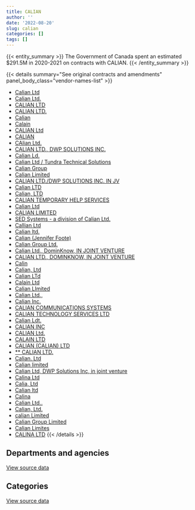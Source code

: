 ```yaml
---
title: CALIAN
author: ''
date: '2022-08-20'
slug: calian
categories: []
tags: []
---
```


<script src="/rmarkdown-libs/htmlwidgets/htmlwidgets.js"></script>
<link href="/rmarkdown-libs/datatables-css/datatables-crosstalk.css" rel="stylesheet" />
<script src="/rmarkdown-libs/datatables-binding/datatables.js"></script>
<script src="/rmarkdown-libs/jquery/jquery-3.6.0.min.js"></script>
<link href="/rmarkdown-libs/dt-core-bootstrap/css/dataTables.bootstrap.min.css" rel="stylesheet" />
<link href="/rmarkdown-libs/dt-core-bootstrap/css/dataTables.bootstrap.extra.css" rel="stylesheet" />
<script src="/rmarkdown-libs/dt-core-bootstrap/js/jquery.dataTables.min.js"></script>
<script src="/rmarkdown-libs/dt-core-bootstrap/js/dataTables.bootstrap.min.js"></script>
<link href="/rmarkdown-libs/crosstalk/css/crosstalk.min.css" rel="stylesheet" />
<script src="/rmarkdown-libs/crosstalk/js/crosstalk.min.js"></script>
<script src="/rmarkdown-libs/htmlwidgets/htmlwidgets.js"></script>
<link href="/rmarkdown-libs/datatables-css/datatables-crosstalk.css" rel="stylesheet" />
<script src="/rmarkdown-libs/datatables-binding/datatables.js"></script>
<script src="/rmarkdown-libs/jquery/jquery-3.6.0.min.js"></script>
<link href="/rmarkdown-libs/dt-core-bootstrap/css/dataTables.bootstrap.min.css" rel="stylesheet" />
<link href="/rmarkdown-libs/dt-core-bootstrap/css/dataTables.bootstrap.extra.css" rel="stylesheet" />
<script src="/rmarkdown-libs/dt-core-bootstrap/js/jquery.dataTables.min.js"></script>
<script src="/rmarkdown-libs/dt-core-bootstrap/js/dataTables.bootstrap.min.js"></script>
<link href="/rmarkdown-libs/crosstalk/css/crosstalk.min.css" rel="stylesheet" />
<script src="/rmarkdown-libs/crosstalk/js/crosstalk.min.js"></script>

{{< entity_summary >}}
The Government of Canada spent an estimated \$291.5M in 2020-2021 on contracts with CALIAN.
{{< /entity_summary >}}

{{< details summary="See original contracts and amendments" panel_body_class="vendor-names-list" >}}
- [Calian Ltd](https://search.open.canada.ca/en/ct/?sort=contract_value_f%20desc&page=1&search_text=%22Calian%20Ltd%22)
- [Calian Ltd.](https://search.open.canada.ca/en/ct/?sort=contract_value_f%20desc&page=1&search_text=%22Calian%20Ltd.%22)
- [CALIAN LTD](https://search.open.canada.ca/en/ct/?sort=contract_value_f%20desc&page=1&search_text=%22CALIAN%20LTD%22)
- [CALIAN LTD.](https://search.open.canada.ca/en/ct/?sort=contract_value_f%20desc&page=1&search_text=%22CALIAN%20LTD.%22)
- [Calian](https://search.open.canada.ca/en/ct/?sort=contract_value_f%20desc&page=1&search_text=%22Calian%22)
- [Calain](https://search.open.canada.ca/en/ct/?sort=contract_value_f%20desc&page=1&search_text=%22Calain%22)
- [CALIAN Ltd](https://search.open.canada.ca/en/ct/?sort=contract_value_f%20desc&page=1&search_text=%22CALIAN%20Ltd%22)
- [CALIAN](https://search.open.canada.ca/en/ct/?sort=contract_value_f%20desc&page=1&search_text=%22CALIAN%22)
- [CAlian Ltd.](https://search.open.canada.ca/en/ct/?sort=contract_value_f%20desc&page=1&search_text=%22CAlian%20Ltd.%22)
- [CALIAN LTD., DWP SOLUTIONS INC.](https://search.open.canada.ca/en/ct/?sort=contract_value_f%20desc&page=1&search_text=%22CALIAN%20LTD.%2c%20DWP%20SOLUTIONS%20INC.%22)
- [Calian Ld.](https://search.open.canada.ca/en/ct/?sort=contract_value_f%20desc&page=1&search_text=%22Calian%20Ld.%22)
- [Calian Ltd / Tundra Technical Solutions](https://search.open.canada.ca/en/ct/?sort=contract_value_f%20desc&page=1&search_text=%22Calian%20Ltd%20%2f%20Tundra%20Technical%20Solutions%22)
- [Calian Group](https://search.open.canada.ca/en/ct/?sort=contract_value_f%20desc&page=1&search_text=%22Calian%20Group%22)
- [Calian Limited](https://search.open.canada.ca/en/ct/?sort=contract_value_f%20desc&page=1&search_text=%22Calian%20Limited%22)
- [CALIAN LTD./DWP SOLUTIONS INC. IN JV](https://search.open.canada.ca/en/ct/?sort=contract_value_f%20desc&page=1&search_text=%22CALIAN%20LTD.%2fDWP%20SOLUTIONS%20INC.%20IN%20JV%22)
- [Calian LTD](https://search.open.canada.ca/en/ct/?sort=contract_value_f%20desc&page=1&search_text=%22Calian%20LTD%22)
- [Calian, LTD](https://search.open.canada.ca/en/ct/?sort=contract_value_f%20desc&page=1&search_text=%22Calian%2c%20LTD%22)
- [CALIAN TEMPORARY HELP SERVICES](https://search.open.canada.ca/en/ct/?sort=contract_value_f%20desc&page=1&search_text=%22CALIAN%20TEMPORARY%20HELP%20SERVICES%22)
- [Calian Ltd](https://search.open.canada.ca/en/ct/?sort=contract_value_f%20desc&page=1&search_text=%22Calian%20%20Ltd%22)
- [CALIAN LIMITED](https://search.open.canada.ca/en/ct/?sort=contract_value_f%20desc&page=1&search_text=%22CALIAN%20LIMITED%22)
- [SED Systems - a division of Calian Ltd.](https://search.open.canada.ca/en/ct/?sort=contract_value_f%20desc&page=1&search_text=%22SED%20Systems%20-%20a%20division%20of%20Calian%20Ltd.%22)
- [Callian Ltd](https://search.open.canada.ca/en/ct/?sort=contract_value_f%20desc&page=1&search_text=%22Callian%20Ltd%22)
- [Calian ltd.](https://search.open.canada.ca/en/ct/?sort=contract_value_f%20desc&page=1&search_text=%22Calian%20ltd.%22)
- [Calian (Jennifer Foote)](https://search.open.canada.ca/en/ct/?sort=contract_value_f%20desc&page=1&search_text=%22Calian%20%28Jennifer%20Foote%29%22)
- [Calian Group Ltd.](https://search.open.canada.ca/en/ct/?sort=contract_value_f%20desc&page=1&search_text=%22Calian%20Group%20Ltd.%22)
- [Calian Ltd., DominKnow, IN JOINT VENTURE](https://search.open.canada.ca/en/ct/?sort=contract_value_f%20desc&page=1&search_text=%22Calian%20Ltd.%2c%20DominKnow%2c%20IN%20JOINT%20VENTURE%22)
- [CALIAN LTD., DOMINKNOW, IN JOINT VENTURE](https://search.open.canada.ca/en/ct/?sort=contract_value_f%20desc&page=1&search_text=%22CALIAN%20LTD.%2c%20DOMINKNOW%2c%20IN%20JOINT%20VENTURE%22)
- [Calin](https://search.open.canada.ca/en/ct/?sort=contract_value_f%20desc&page=1&search_text=%22Calin%22)
- [Calian, Ltd](https://search.open.canada.ca/en/ct/?sort=contract_value_f%20desc&page=1&search_text=%22Calian%2c%20Ltd%22)
- [Calian LTd](https://search.open.canada.ca/en/ct/?sort=contract_value_f%20desc&page=1&search_text=%22Calian%20LTd%22)
- [Calain Ltd](https://search.open.canada.ca/en/ct/?sort=contract_value_f%20desc&page=1&search_text=%22Calain%20Ltd%22)
- [Calian LImited](https://search.open.canada.ca/en/ct/?sort=contract_value_f%20desc&page=1&search_text=%22Calian%20LImited%22)
- [Calian Ltd.,](https://search.open.canada.ca/en/ct/?sort=contract_value_f%20desc&page=1&search_text=%22Calian%20Ltd.%2c%22)
- [Calian Inc.](https://search.open.canada.ca/en/ct/?sort=contract_value_f%20desc&page=1&search_text=%22Calian%20Inc.%22)
- [CALIAN COMMUNICATIONS SYSTEMS](https://search.open.canada.ca/en/ct/?sort=contract_value_f%20desc&page=1&search_text=%22CALIAN%20COMMUNICATIONS%20SYSTEMS%22)
- [CALIAN TECHNOLOGY SERVICES LTD](https://search.open.canada.ca/en/ct/?sort=contract_value_f%20desc&page=1&search_text=%22CALIAN%20TECHNOLOGY%20SERVICES%20LTD%22)
- [Calian Ldt.](https://search.open.canada.ca/en/ct/?sort=contract_value_f%20desc&page=1&search_text=%22Calian%20Ldt.%22)
- [CALIAN INC](https://search.open.canada.ca/en/ct/?sort=contract_value_f%20desc&page=1&search_text=%22CALIAN%20INC%22)
- [CALIAN Ltd.](https://search.open.canada.ca/en/ct/?sort=contract_value_f%20desc&page=1&search_text=%22CALIAN%20Ltd.%22)
- [CALAIN LTD](https://search.open.canada.ca/en/ct/?sort=contract_value_f%20desc&page=1&search_text=%22CALAIN%20LTD%22)
- [CALIAN (CALIAN) LTD](https://search.open.canada.ca/en/ct/?sort=contract_value_f%20desc&page=1&search_text=%22CALIAN%20%28CALIAN%29%20LTD%22)
- [\*\* CALIAN LTD.](https://search.open.canada.ca/en/ct/?sort=contract_value_f%20desc&page=1&search_text=%22%2a%2a%20CALIAN%20LTD.%22)
- [Calian. Ltd](https://search.open.canada.ca/en/ct/?sort=contract_value_f%20desc&page=1&search_text=%22Calian.%20Ltd%22)
- [Calian limited](https://search.open.canada.ca/en/ct/?sort=contract_value_f%20desc&page=1&search_text=%22Calian%20limited%22)
- [Calian Ltd, DWP Solutions Inc, in joint venture](https://search.open.canada.ca/en/ct/?sort=contract_value_f%20desc&page=1&search_text=%22Calian%20Ltd%2c%20DWP%20Solutions%20Inc%2c%20in%20joint%20venture%22)
- [Calina Ltd](https://search.open.canada.ca/en/ct/?sort=contract_value_f%20desc&page=1&search_text=%22Calina%20Ltd%22)
- [Calia, Ltd](https://search.open.canada.ca/en/ct/?sort=contract_value_f%20desc&page=1&search_text=%22Calia%2c%20Ltd%22)
- [Calian ltd](https://search.open.canada.ca/en/ct/?sort=contract_value_f%20desc&page=1&search_text=%22Calian%20ltd%22)
- [Calina](https://search.open.canada.ca/en/ct/?sort=contract_value_f%20desc&page=1&search_text=%22Calina%22)
- [Calian Ltd..](https://search.open.canada.ca/en/ct/?sort=contract_value_f%20desc&page=1&search_text=%22Calian%20Ltd..%22)
- [Calian, Ltd.](https://search.open.canada.ca/en/ct/?sort=contract_value_f%20desc&page=1&search_text=%22Calian%2c%20Ltd.%22)
- [calian Limited](https://search.open.canada.ca/en/ct/?sort=contract_value_f%20desc&page=1&search_text=%22calian%20Limited%22)
- [Calian Group Limited](https://search.open.canada.ca/en/ct/?sort=contract_value_f%20desc&page=1&search_text=%22Calian%20Group%20Limited%22)
- [Calian Limites](https://search.open.canada.ca/en/ct/?sort=contract_value_f%20desc&page=1&search_text=%22Calian%20Limites%22)
- [CALINA LTD](https://search.open.canada.ca/en/ct/?sort=contract_value_f%20desc&page=1&search_text=%22CALINA%20LTD%22)
{{< /details >}}

## Departments and agencies

<div id="htmlwidget-1" style="width:100%;height:auto;" class="datatables html-widget"></div>
<script type="application/json" data-for="htmlwidget-1">{"x":{"style":"bootstrap","filter":"none","vertical":false,"data":[["<a href=\"/departments/aafc-aac/\">Agriculture and Agri-Food Canada<\/a>","<a href=\"/departments/aandc-aadnc/\">Crown-Indigenous Relations and Northern Affairs Canada<\/a>","<a href=\"/departments/atssc-scdata/\">Administrative Tribunals Support Service of Canada<\/a>","<a href=\"/departments/cas-satj/\">Courts Administration Service<\/a>","<a href=\"/departments/cbsa-asfc/\">Canada Border Services Agency<\/a>","<a href=\"/departments/cgc-ccg/\">Canadian Grain Commission<\/a>","<a href=\"/departments/cic/\">Immigration, Refugees and Citizenship Canada<\/a>","<a href=\"/departments/cnsc-ccsn/\">Canadian Nuclear Safety Commission<\/a>","<a href=\"/departments/cra-arc/\">Canada Revenue Agency<\/a>","<a href=\"/departments/csa-asc/\">Canadian Space Agency<\/a>","<a href=\"/departments/csc-scc/\">Correctional Service of Canada<\/a>","<a href=\"/departments/csps-efpc/\">Canada School of Public Service<\/a>","<a href=\"/departments/dfatd-maecd/\">Global Affairs Canada<\/a>","<a href=\"/departments/dfo-mpo/\">Fisheries and Oceans Canada<\/a>","<a href=\"/departments/dnd-mdn/\">National Defence<\/a>","<a href=\"/departments/ec/\">Environment and Climate Change Canada<\/a>","<a href=\"/departments/elections/\">Elections Canada<\/a>","<a href=\"/departments/esdc-edsc/\">Employment and Social Development Canada<\/a>","<a href=\"/departments/fin/\">Department of Finance Canada<\/a>","<a href=\"/departments/hc-sc/\">Health Canada<\/a>","<a href=\"/departments/iaac-aeic/\">Impact Assessment Agency of Canada<\/a>","<a href=\"/departments/ic/\">Innovation, Science and Economic Development Canada<\/a>","<a href=\"/departments/isc-sac/\">Indigenous Services Canada<\/a>","<a href=\"/departments/jus/\">Department of Justice Canada<\/a>","<a href=\"/departments/nrc-cnrc/\">National Research Council Canada<\/a>","<a href=\"/departments/nrcan-rncan/\">Natural Resources Canada<\/a>","<a href=\"/departments/oag-bvg/\">Office of the Auditor General of Canada<\/a>","<a href=\"/departments/ocsec-bccst/\">Office of the Intelligence Commissioner<\/a>","<a href=\"/departments/osfi-bsif/\">Office of the Superintendent of Financial Institutions Canada<\/a>","<a href=\"/departments/osgg-bsgg/\">Office of the Secretary to the Governor General<\/a>","<a href=\"/departments/pc/\">Parks Canada<\/a>","<a href=\"/departments/pch/\">Canadian Heritage<\/a>","<a href=\"/departments/phac-aspc/\">Public Health Agency of Canada<\/a>","<a href=\"/departments/ps-sp/\">Public Safety Canada<\/a>","<a href=\"/departments/pwgsc-tpsgc/\">Public Services and Procurement Canada<\/a>","<a href=\"/departments/rcmp-grc/\">Royal Canadian Mounted Police<\/a>","<a href=\"/departments/ssc-spc/\">Shared Services Canada<\/a>","<a href=\"/departments/tc/\">Transport Canada<\/a>","<a href=\"/departments/vac-acc/\">Veterans Affairs Canada<\/a>","<a href=\"/departments/wage/\">Department for Women and Gender Equality<\/a>"],[274116.3,870571.21,null,null,1981917.33,null,1282511.2,null,null,323145.85,1376700.66,null,278796.06,1685100.75,145799370.07,null,102097.8,1066372,38271.31,1480656.71,null,null,183302,null,157082.86,982029.5,null,null,null,27237.42,null,94824.53,null,71013.05,null,70668.67,552232.59,622899.75,3874056.19,null],[311689.88,678420.99,24717.97,296.31,4263181.52,null,1469608.02,192806.23,3548694.54,643683.92,2273048.77,null,213344.67,321145.68,256054892.22,24928.21,154062.56,1207867.67,8674.34,1017574.13,null,87534.92,209638.54,null,276753.61,842238.64,null,null,9339.76,null,null,433715.76,null,null,null,784636.15,8877613.69,673692.49,7684948.42,null],[312543.82,null,97577.34,427382.11,5825908.92,23460.68,480582.93,248159.38,5191429.42,775802.5,2689945.97,22706.71,24962.21,294877.5,263483342.75,24285.92,259847.44,823908.19,null,142286.3,null,1340399.81,531554.86,23504,134922.76,910168.79,null,null,282900.94,null,259412.34,193043.81,null,null,null,2223049.9,11971113.44,208202.11,7739640.58,null],[null,null,106701.97,261540.69,6594629.24,1072.49,null,231431.33,6342198.43,248458.82,4115276.84,36821.69,38229.54,591476.18,245146360.08,null,null,770045.9,null,33569.48,70818.23,1413476.64,515885.43,60846.55,55798.88,405582.92,754.29,24814.8,157256.71,null,null,188917.92,674975,null,85513.51,3638712.83,11772521.29,99463.89,7684948.42,89244.6]],"container":"<table class=\"table table-striped table-hover row-border order-column display\">\n  <thead>\n    <tr>\n      <th>Department<\/th>\n      <th>2017-2018<\/th>\n      <th>2018-2019<\/th>\n      <th>2019-2020<\/th>\n      <th>2020-2021<\/th>\n    <\/tr>\n  <\/thead>\n<\/table>","options":{"order":[[4,"desc"]],"pageLength":10,"autoWidth":true,"columnDefs":[{"targets":1,"render":"function(data, type, row, meta) {\n    return type !== 'display' ? data : DTWidget.formatCurrency(data, \"$\", 2, 3, \",\", \".\", true, null);\n  }"},{"targets":2,"render":"function(data, type, row, meta) {\n    return type !== 'display' ? data : DTWidget.formatCurrency(data, \"$\", 2, 3, \",\", \".\", true, null);\n  }"},{"targets":3,"render":"function(data, type, row, meta) {\n    return type !== 'display' ? data : DTWidget.formatCurrency(data, \"$\", 2, 3, \",\", \".\", true, null);\n  }"},{"targets":4,"render":"function(data, type, row, meta) {\n    return type !== 'display' ? data : DTWidget.formatCurrency(data, \"$\", 2, 3, \",\", \".\", true, null);\n  }"},{"width":"16%","targets":[1,2,3,4]},{"className":"dt-right","targets":[1,2,3,4]}],"orderClasses":false}},"evals":["options.columnDefs.0.render","options.columnDefs.1.render","options.columnDefs.2.render","options.columnDefs.3.render"],"jsHooks":[]}</script>
<p class="text-right">
<a href="https://github.com/GoC-Spending/contracts-data/tree/main/data/out/vendors/calian/summary_by_fiscal_year_by_department.csv" class="source-data-link btn btn-link">View source data</a>
</p>

## Categories

<div id="htmlwidget-2" style="width:100%;height:auto;" class="datatables html-widget"></div>
<script type="application/json" data-for="htmlwidget-2">{"x":{"style":"bootstrap","filter":"none","vertical":false,"data":[["<a href=\"/categories/1_facilities_and_construction/\">Facilities and construction<\/a>","<a href=\"/categories/11_defence/\">Defence<\/a>","<a href=\"/categories/2_professional_services/\">Professional services<\/a>","<a href=\"/categories/3_information_technology/\">Information technology<\/a>","<a href=\"/categories/4_medical/\">Medical<\/a>","<a href=\"/categories/6_industrial_products_and_services/\">Industrial products and services<\/a>","<a href=\"/categories/9_human_capital/\">Human capital<\/a>"],[1812707.45,2987451.26,25960233.14,6888855.02,124714540.27,null,831186.68],[9667876.77,2837371.42,23880770.64,18627118.1,236247394.78,null,1028217.89],[9918374.28,939705.82,33175279.12,22643333.01,238839779.02,79994.52,1370457.68],[5951419.55,386852.55,21191765.89,22064969.52,240769278.13,272878.51,820180.45]],"container":"<table class=\"table table-striped table-hover row-border order-column display\">\n  <thead>\n    <tr>\n      <th>Category<\/th>\n      <th>2017-2018<\/th>\n      <th>2018-2019<\/th>\n      <th>2019-2020<\/th>\n      <th>2020-2021<\/th>\n    <\/tr>\n  <\/thead>\n<\/table>","options":{"order":[[4,"desc"]],"dom":"t","pageLength":30,"autoWidth":true,"columnDefs":[{"targets":1,"render":"function(data, type, row, meta) {\n    return type !== 'display' ? data : DTWidget.formatCurrency(data, \"$\", 2, 3, \",\", \".\", true, null);\n  }"},{"targets":2,"render":"function(data, type, row, meta) {\n    return type !== 'display' ? data : DTWidget.formatCurrency(data, \"$\", 2, 3, \",\", \".\", true, null);\n  }"},{"targets":3,"render":"function(data, type, row, meta) {\n    return type !== 'display' ? data : DTWidget.formatCurrency(data, \"$\", 2, 3, \",\", \".\", true, null);\n  }"},{"targets":4,"render":"function(data, type, row, meta) {\n    return type !== 'display' ? data : DTWidget.formatCurrency(data, \"$\", 2, 3, \",\", \".\", true, null);\n  }"},{"width":"16%","targets":[1,2,3,4]},{"className":"dt-right","targets":[1,2,3,4]}],"orderClasses":false,"lengthMenu":[10,25,30,50,100]}},"evals":["options.columnDefs.0.render","options.columnDefs.1.render","options.columnDefs.2.render","options.columnDefs.3.render"],"jsHooks":[]}</script>
<p class="text-right">
<a href="https://github.com/GoC-Spending/contracts-data/tree/main/data/out/vendors/calian/summary_by_fiscal_year_by_category.csv" class="source-data-link btn btn-link">View source data</a>
</p>
